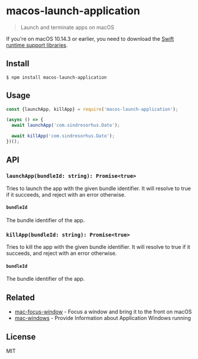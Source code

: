 # macos-launch-application

> Launch and terminate apps on macOS

If you're on macOS 10.14.3 or earlier, you need to download the [Swift runtime support libraries](https://support.apple.com/kb/DL1998).

## Install

```
$ npm install macos-launch-application
```

## Usage

```js
const {launchApp, killApp} = require('macos-launch-application');

(async () => {
  await launchApp('com.sindresorhus.Dato');

  await killApp('com.sindresorhus.Dato');
})();
```

## API

### `launchApp(bundleId: string): Promise<true>`

Tries to launch the app with the given bundle identifier. It will resolve to true if it succeeds, and reject with an error otherwise.

#### `bundleId`

The bundle identifier of the app.

### `killApp(bundleId: string): Promise<true>`

Tries to kill the app with the given bundle identifier. It will resolve to true if it succeeds, and reject with an error otherwise.

#### `bundleId`

The bundle identifier of the app.

## Related

- [mac-focus-window](https://github.com/karaggeorge/mac-focus-window) - Focus a window and bring it to the front on macOS
- [mac-windows](https://github.com/karaggeorge/mac-windows) - Provide Information about Application Windows running

## License

MIT

